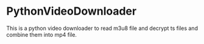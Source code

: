 # PythonVideoDownloader
This is a python video downloader to read m3u8 file and decrypt ts files and combine them into mp4 file.